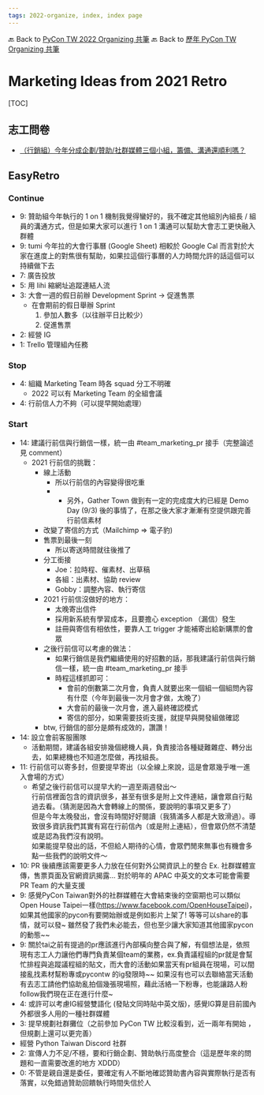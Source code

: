 ```yaml
---
tags: 2022-organize, index, index page
---
```

🔙 Back to [PyCon TW 2022 Organizing 共筆](/F4qRbwIsQXWH5B6cZ6Pzyw)
🔙 Back to [歷年 PyCon TW Organizing 共筆](/ryPr7SFyP/%2FHM5mHCFKQCu7-W5ea8ITcw%3Fview)

# Marketing Ideas from 2021 Retro

[TOC]

## 志工問卷
* [（行銷組）今年分成企劃/贊助/社群媒體三個小組，籌備、溝通還順利嗎？](https://hackmd.io/2ZO6NVpMREa1Q3M4N1W87Q#%EF%BC%88%E8%A1%8C%E9%8A%B7%E7%B5%84%EF%BC%89%E4%BB%8A%E5%B9%B4%E5%88%86%E6%88%90%E4%BC%81%E5%8A%83%E8%B4%8A%E5%8A%A9%E7%A4%BE%E7%BE%A4%E5%AA%92%E9%AB%94%E4%B8%89%E5%80%8B%E5%B0%8F%E7%B5%84%EF%BC%8C%E7%B1%8C%E5%82%99%E3%80%81%E6%BA%9D%E9%80%9A%E9%82%84%E9%A0%86%E5%88%A9%E5%97%8E%EF%BC%9F)

## EasyRetro
### Continue
* 9: 贊助組今年執行的 1 on 1 機制我覺得蠻好的，我不確定其他組別內組長 / 組員的溝通方式，但是如果大家可以進行 1 on 1 溝通可以幫助大會志工更快融入群體
* 9: tumi 今年拉的大會行事曆 (Google Sheet) 相較於 Google Cal 而言對於大家在進度上的對焦很有幫助，如果拉這個行事曆的人力時間允許的話這個可以持續做下去
* 7: 廣告投放
* 5: 用 lihi 縮網址追蹤連結人流
* 3: 大會一週的假日前辦 Development Sprint -> 促進售票
    * 在會期前的假日舉辦 Sprint
        1. 參加人數多（以往辦平日比較少）
        2. 促進售票
* 2: 經營 IG
* 1: Trello 管理組內任務

### Stop
* 4: 組織 Marketing Team 時各 squad 分工不明確
    * 2022 可以有 Marketing Team 的全組會議
* 4: 行前信人力不夠（可以提早開始處理）

### Start
* 14: 建議行前信與行銷信一樣，統一由 #team_marketing_pr 接手（完整論述見 comment）
    * 2021 行前信的挑戰：
        * 線上活動
            * 所以行前信的內容變得很吃重
            * * 另外，Gather Town 做到有一定的完成度大約已經是 Demo Day (9/3) 後的事情了，在那之後大家才漸漸有空提供跟完善行前信素材
        * 改變了寄信的方式（Mailchimp => 電子豹)
        * 售票到最後一刻
            * 所以寄送時間就往後推了
        * 分工銜接
            * Joe：拉時程、催素材、出草稿
            * 各組：出素材、協助 review
            * Gobby：調整內容、執行寄信
        * 2021 行前信沒做好的地方：
            * 太晚寄出信件
            * 採用新系統有學習成本，且要擔心 exception （漏信）發生
            * 註冊與寄信有相依性，要靠人工 trigger 才能補寄出給新購票的會眾
        * 之後行前信可以考慮的做法：
            * 如果行銷信是我們繼續使用的好招數的話，那我建議行前信與行銷信一樣，統一由 #team_marketing_pr 接手
            * 時程這樣抓即可：
                * 會前的倒數第二次月會，負責人就要出來一個組一個組問內容有什麼（今年到最後一次月會才做，太晚了）
                * 大會前的最後一次月會，進入最終確認模式
                * 寄信的部分，如果需要技術支援，就提早與開發組做確認
        * btw, 行銷信的部分是頗有成效的，讚讚！
* 14: 設立會前客服團隊
    * 活動期間，建議各組安排幾個總機人員，負責接洽各種疑難雜症、轉分出去，如果總機也不知道怎麼做，再找組長。
* 11: 行前信可以寄多封，但要提早寄出（以全線上來說，這是會眾幾乎唯一進入會場的方式）
    * 希望之後行前信可以提早大約一週至兩週發出～  
      行前信裡面包含的資訊很多，甚至有很多是附上文件連結，讓會眾自行點過去看。（猜測是因為大會轉線上的關係，要說明的事項又更多了）  
      但是今年太晚發出，會沒有時間好好閱讀（我猜滿多人都是大致滑過）。導致很多資訊我們其實有寫在行前信內（或是附上連結），但會眾仍然不清楚或是認為我們沒有說明。  
      如果能提早發出的話，不但給人期待的心情，會眾們閒來無事也有機會多點一些我們的說明文件～
* 10: PR 後續應該需要更多人力放在任何對外公開資訊上的整合 Ex. 社群媒體宣傳，售票頁面及官網資訊揭露... 對於明年的 APAC 中英文的文本可能會需要 PR Team 的大量支援
* 9: 感覺PyCon Taiwan對外的社群媒體在大會結束後的空窗期也可以類似Open House Taipei一樣(https://www.facebook.com/OpenHouseTaipei)，如果其他國家的pycon有要開始辦或是例如影片上架了! 等等可以share的事情，就可以發~ 雖然發了我們未必能去，但也至少讓大家知道其他國家pycon的動態~~
* 9: 關於tai之前有提過的pr應該進行內部橫向整合與了解，有個想法是，依照現有志工人力讓他們專門負責某個team的業務，ex.負責議程組的pr就是會幫忙排程與追蹤議程組的貼文，而大會的活動如果當天有pr組員在現場，可以間接亂找素材幫粉專或pycontw 的ig發限時~~ 如果沒有也可以去聯絡當天活動有去志工請他們協助亂拍個幾張現場照，藉此活絡一下粉專，也能讓路人粉follow我們現在正在進行什麼~
* 4: 或許可以考慮IG經營雙語化 (發貼文同時貼中英文版)，感覺IG算是目前國內外都很多人用的一種社群媒體
* 3: 提早規劃社群攤位（之前參加 PyCon TW 比較沒看到，近一兩年有開始 ，但規劃上還可以更完善）
* 經營 Python Taiwan Discord 社群
* 2: 宣傳人力不足/不穩，要和行銷企劃、贊助執行高度整合（這是歷年來的問題和一直需要改進的地方 XDDD）
* 0: 不管是親自還是委任，要確定有人不斷地確認贊助書內容與實際執行是否有落實，以免錯過贊助回饋執行時間失信於人
